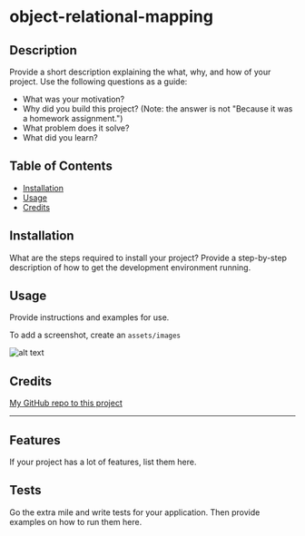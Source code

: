 # object-relational-mapping

## Description

Provide a short description explaining the what, why, and how of your project. Use the following questions as a guide:

- What was your motivation?
- Why did you build this project? (Note: the answer is not "Because it was a homework assignment.")
- What problem does it solve?
- What did you learn?

## Table of Contents



- [Installation](#installation)
- [Usage](#usage)
- [Credits](#credits)


## Installation

What are the steps required to install your project? Provide a step-by-step description of how to get the development environment running.

## Usage

Provide instructions and examples for use.

To add a screenshot, create an `assets/images`

![alt text](assets/images/screenshot.png)

## Credits

[My GitHub repo to this project](https://github.com/davjhall/object-relational-mapping)


---


## Features

If your project has a lot of features, list them here.


## Tests

Go the extra mile and write tests for your application. Then provide examples on how to run them here.